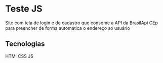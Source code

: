 <h1>Teste JS</h1>

<p>Site com tela de login e de cadastro que consome a API da BrasilApi CEp para preencher de forma automatica o endereço so usuário</p>

<h2>Tecnologias</h2>
<l1>HTMl</li>
<l1>CSS</li>
<l1>JS</li>
